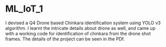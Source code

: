 # ML_IoT_1
I devised a Q4 Drone based Chinkara identification system using YOLO v3 algorithm. 
I learnt the intricate details about drone as well, and came up with a working code for identification of chinkara from the drone shot frames.
The details of the project can be seen in the PDf.

